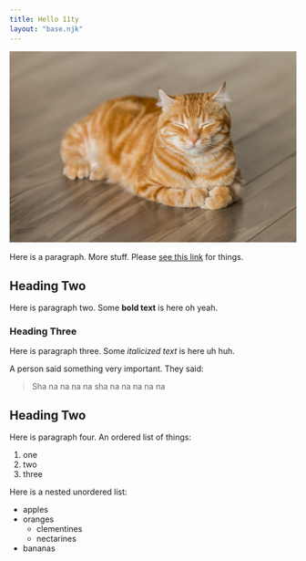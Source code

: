 ```yaml
---
title: Hello 11ty
layout: "base.njk"
---
```


![a cat](./img/cat.jpg)

<section class="reading">

Here is a paragraph. More stuff. Please [see this link](https://google.ca) for things.

## Heading Two

Here is paragraph two. Some **bold text** is here oh yeah.

### Heading Three

Here is paragraph three. Some _italicized text_ is here uh huh.

A person said something very important. They said:

> Sha na na na na sha na na na na na

## Heading Two

Here is paragraph four. An ordered list of things:

1. one
1. two
1. three

Here is a nested unordered list:

- apples
- oranges
  - clementines
  - nectarines
- bananas

</section>
